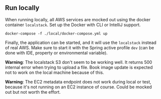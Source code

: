 ## Run locally

When running locally, all AWS services are mocked out using the docker container
``localstack``. Set up the Docker with CLI or IntelliJ support.

```
docker-compose -f ./local/docker-compose.yml up
```

Finally, the application can be started, and it will use the ``localstack``
instead of real AWS. Make sure to start it with the Spring active profile
``dev`` (can be done with IDE, property or environmental variable).

**Warning**: The localstack S3 don't seem to be working well. It returns 500
internal error when trying to upload a file. Book image update is expected
not to work on the local machine because of this.

**Warning**: The EC2 metadata endpoint does not work during local or test, because it's not running on 
an EC2 instance of course. Could be mocked out but not worth the effort.